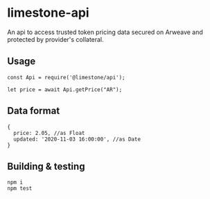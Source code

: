 # limestone-api
An api to access trusted token pricing data secured on Arweave and protected by provider's collateral.

## Usage

```
const Api = require('@limestone/api');

let price = await Api.getPrice("AR");
```

## Data format
```
{
  price: 2.05, //as Float
  updated: '2020-11-03 16:00:00', //as Date
}
```

## Building & testing

```
npm i
npm test
```

